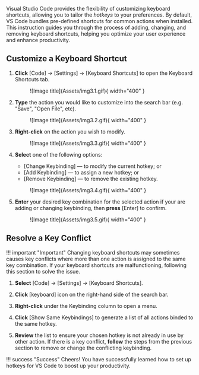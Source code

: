 Visual Studio Code provides the flexibility of customizing keyboard shortcuts, allowing you to tailor the <i>hotkeys</i> to your preferences. By default, VS Code bundles pre-defined shortcuts for common actions when installed. This instruction guides you through the process of adding, changing, and removing keyboard shortcuts, helping you optimize your user experience and enhance productivity.

## Customize a Keyboard Shortcut

1. **Click** [Code] → [Settings] → [Keyboard Shortcuts] to open the Keyboard Shortcuts tab.

    <figure markdown="span">
    ![Image title](Assets/img3.1.gif){ width="400" }
    </figure>

2. **Type** the action you would like to customize into the search bar (e.g. "Save", "Open File", etc).
 
    <figure markdown="span">
    ![Image title](Assets/img3.2.gif){ width="400" }
    </figure>

3. **Right-click** on the action you wish to modify.

    <figure markdown="span">
    ![Image title](Assets/img3.3.gif){ width="400" }
    </figure>

4. **Select** one of the following options:
    - [Change Keybinding] — to modify the current hotkey; or
    - [Add Keybinding] — to assign a new hotkey; or
    - [Remove Keybinding] — to remove the existing hotkey.

    <figure markdown="span">
    ![Image title](Assets/img3.4.gif){ width="400" }
    </figure>

5. **Enter** your desired key combination for the selected action if your are adding or changing keybinding, then **press** [Enter] to confirm.

    <figure markdown="span">
    ![Image title](Assets/img3.5.gif){ width="400" }
    </figure>

## Resolve a Key Conflict

!!! important "Important"
    Changing keyboard shortcuts may sometimes causes key conflicts where more than one action is assigned to the same key combination. If your keyboard shortcuts are malfunctioning, following this section to solve the issue.

1. **Select** [Code] → [Settings] → [Keyboard Shortcuts].

2. **Click** [keyboard] icon on the right-hand side of the search bar.

3. **Right-click** under the Keybinding column to open a menu.

4. **Click** [Show Same Keybindings] to generate a list of all actions binded to the same hotkey.

5. **Review** the list to ensure your chosen hotkey is not already in use by other action. If there is a key conflict, **follow** the steps from the previous section to remove or change the conflicting keybinding.

!!! success "Success"
    Cheers! You have successfully learned how to set up hotkeys for VS Code to boost up your productivity.